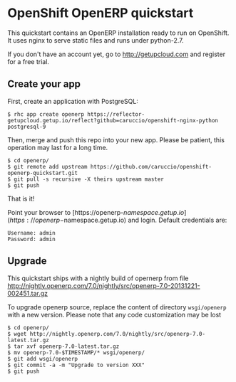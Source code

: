# OpenShift OpenERP quickstart

This quickstart contains an OpenERP installation ready to run on OpenShift. It uses nginx to serve static files and runs under python-2.7.

If you don't have an account yet, go to http://getupcloud.com and register for a free trial.

## Create your app

First, create an application with PostgreSQL:

```
$ rhc app create openerp https://reflector-getupcloud.getup.io/reflect?github=caruccio/openshift-nginx-python postgresql-9
```

Then, merge and push this repo into your new app. Please be patient, this operation may last for a long time.

```
$ cd openerp/
$ git remote add upstream https://github.com/caruccio/openshift-openerp-quickstart.git
$ git pull -s recursive -X theirs upstream master
$ git push
```

That is it!

Point your browser to [https://openerp-$namespace.getup.io](https://openerp-$namespace.getup.io) and login.
Default credentials are:

```
Username: admin
Password: admin
```

## Upgrade

This quickstart ships with a nightly build of opernerp from file http://nightly.openerp.com/7.0/nightly/src/openerp-7.0-20131221-002451.tar.gz

To upgrade openerp source, replace the content of directory `wsgi/openerp` with a new version. Please note that any code customization may be lost

```
$ cd openerp/
$ wget http://nightly.openerp.com/7.0/nightly/src/openerp-7.0-latest.tar.gz
$ tar xvf openerp-7.0-latest.tar.gz
$ mv openerp-7.0-$TIMESTAMP/* wsgi/openerp/
$ git add wsgi/openerp
$ git commit -a -m "Upgrade to version XXX"
$ git push
```
